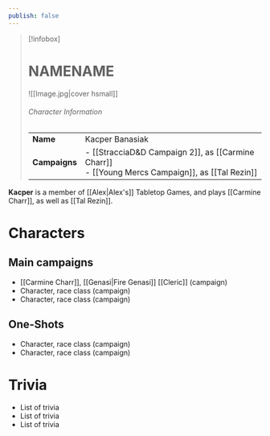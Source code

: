 ```yaml
---
publish: false
---
```

> [!infobox]  
> # NAMENAME
> ![[Image.jpg|cover hsmall]]  
> ###### Character Information  
> | | |  
> |---|---|  
> | **Name** | Kacper Banasiak |
> | **Campaigns** | - [[StracciaD&D Campaign 2]], as [[Carmine Charr]]<br>- [[Young Mercs Campaign]], as [[Tal Rezin]] |

**Kacper** is a member of [[Alex|Alex's]] Tabletop Games, and plays [[Carmine Charr]], as well as [[Tal Rezin]].
# Characters
## Main campaigns
- [[Carmine Charr]], [[Genasi|Fire Genasi]] [[Cleric]] (campaign)
- Character, race class (campaign)
- Character, race class (campaign)
## One-Shots
- Character, race class (campaign)
- Character, race class (campaign)
# Trivia
- List of trivia
- List of trivia
- List of trivia